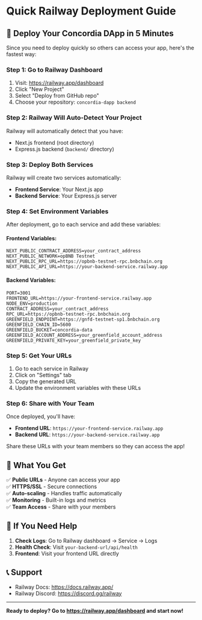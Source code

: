 # Quick Railway Deployment Guide

## 🚀 Deploy Your Concordia DApp in 5 Minutes

Since you need to deploy quickly so others can access your app, here's the fastest way:

### Step 1: Go to Railway Dashboard
1. Visit: https://railway.app/dashboard
2. Click "New Project"
3. Select "Deploy from GitHub repo"
4. Choose your repository: `concordia-dapp backend`

### Step 2: Railway Will Auto-Detect Your Project
Railway will automatically detect that you have:
- Next.js frontend (root directory)
- Express.js backend (`backend/` directory)

### Step 3: Deploy Both Services
Railway will create two services automatically:
- **Frontend Service**: Your Next.js app
- **Backend Service**: Your Express.js server

### Step 4: Set Environment Variables
After deployment, go to each service and add these variables:

#### Frontend Variables:
```
NEXT_PUBLIC_CONTRACT_ADDRESS=your_contract_address
NEXT_PUBLIC_NETWORK=opBNB Testnet
NEXT_PUBLIC_RPC_URL=https://opbnb-testnet-rpc.bnbchain.org
NEXT_PUBLIC_API_URL=https://your-backend-service.railway.app
```

#### Backend Variables:
```
PORT=3001
FRONTEND_URL=https://your-frontend-service.railway.app
NODE_ENV=production
CONTRACT_ADDRESS=your_contract_address
RPC_URL=https://opbnb-testnet-rpc.bnbchain.org
GREENFIELD_ENDPOINT=https://gnfd-testnet-sp1.bnbchain.org
GREENFIELD_CHAIN_ID=5600
GREENFIELD_BUCKET=concordia-data
GREENFIELD_ACCOUNT_ADDRESS=your_greenfield_account_address
GREENFIELD_PRIVATE_KEY=your_greenfield_private_key
```

### Step 5: Get Your URLs
1. Go to each service in Railway
2. Click on "Settings" tab
3. Copy the generated URL
4. Update the environment variables with these URLs

### Step 6: Share with Your Team
Once deployed, you'll have:
- **Frontend URL**: `https://your-frontend-service.railway.app`
- **Backend URL**: `https://your-backend-service.railway.app`

Share these URLs with your team members so they can access the app!

## 🎯 What You Get

✅ **Public URLs** - Anyone can access your app  
✅ **HTTPS/SSL** - Secure connections  
✅ **Auto-scaling** - Handles traffic automatically  
✅ **Monitoring** - Built-in logs and metrics  
✅ **Team Access** - Share with your members  

## 🔧 If You Need Help

1. **Check Logs**: Go to Railway dashboard → Service → Logs
2. **Health Check**: Visit `your-backend-url/api/health`
3. **Frontend**: Visit your frontend URL directly

## 📞 Support

- Railway Docs: https://docs.railway.app/
- Railway Discord: https://discord.gg/railway

---

**Ready to deploy? Go to https://railway.app/dashboard and start now!** 